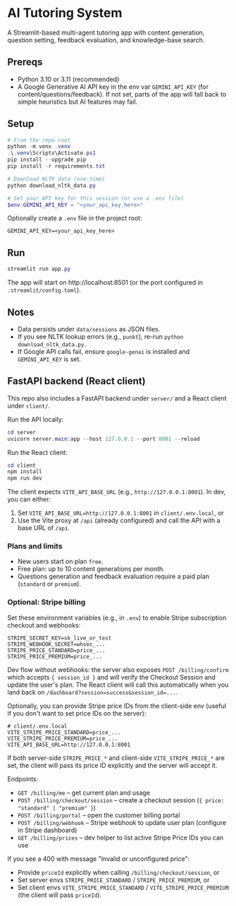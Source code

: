 # AI Tutoring System

A Streamlit-based multi-agent tutoring app with content generation, question setting, feedback evaluation, and knowledge-base search.

## Prereqs
- Python 3.10 or 3.11 (recommended)
- A Google Generative AI API key in the env var `GEMINI_API_KEY` (for content/questions/feedback). If not set, parts of the app will fall back to simple heuristics but AI features may fail.

## Setup
```powershell
# From the repo root
python -m venv .venv
.\.venv\Scripts\Activate.ps1
pip install --upgrade pip
pip install -r requirements.txt

# Download NLTK data (one-time)
python download_nltk_data.py

# Set your API key for this session (or use a .env file)
$env:GEMINI_API_KEY = "<your_api_key_here>"
```

Optionally create a `.env` file in the project root:
```
GEMINI_API_KEY=<your_api_key_here>
```




## Run
```powershell
streamlit run app.py
```

The app will start on http://localhost:8501 (or the port configured in `.streamlit/config.toml`).

## Notes
- Data persists under `data/sessions` as JSON files.
- If you see NLTK lookup errors (e.g., `punkt`), re-run `python download_nltk_data.py`.
- If Google API calls fail, ensure `google-genai` is installed and `GEMINI_API_KEY` is set.


## FastAPI backend (React client)

This repo also includes a FastAPI backend under `server/` and a React client under `client/`.

Run the API locally:

```powershell
cd server
uvicorn server.main:app --host 127.0.0.1 --port 8001 --reload
```

Run the React client:

```powershell
cd client
npm install
npm run dev
```

The client expects `VITE_API_BASE_URL` (e.g., `http://127.0.0.1:8001`). In dev, you can either:
1) Set `VITE_API_BASE_URL=http://127.0.0.1:8001` in `client/.env.local`, or
2) Use the Vite proxy at `/api` (already configured) and call the API with a base URL of `/api`.

### Plans and limits

- New users start on plan `free`.
- Free plan: up to 10 content generations per month.
- Questions generation and feedback evaluation require a paid plan (`standard` or `premium`).

### Optional: Stripe billing

Set these environment variables (e.g., in `.env`) to enable Stripe subscription checkout and webhooks:

```
STRIPE_SECRET_KEY=sk_live_or_test
STRIPE_WEBHOOK_SECRET=whsec_...
STRIPE_PRICE_STANDARD=price_...
STRIPE_PRICE_PREMIUM=price_...
```

Dev flow without webhooks: the server also exposes `POST /billing/confirm` which accepts `{ session_id }` and will verify the Checkout Session and update the user's plan. The React client will call this automatically when you land back on `/dashboard?session=success&session_id=...`.

Optionally, you can provide Stripe price IDs from the client-side env (useful if you don't want to set price IDs on the server):

```
# client/.env.local
VITE_STRIPE_PRICE_STANDARD=price_...
VITE_STRIPE_PRICE_PREMIUM=price_...
VITE_API_BASE_URL=http://127.0.0.1:8001
```

If both server-side `STRIPE_PRICE_*` and client-side `VITE_STRIPE_PRICE_*` are set, the client will pass its price ID explicitly and the server will accept it.

Endpoints:

- `GET /billing/me` – get current plan and usage
- `POST /billing/checkout/session` – create a checkout session (`{ price: "standard" | "premium" }`)
- `POST /billing/portal` – open the customer billing portal
- `POST /billing/webhook` – Stripe webhook to update user plan (configure in Stripe dashboard)
- `GET /billing/prices` – dev helper to list active Stripe Price IDs you can use

If you see a 400 with message "Invalid or unconfigured price":
- Provide `priceId` explicitly when calling `/billing/checkout/session`, or
- Set server envs `STRIPE_PRICE_STANDARD` / `STRIPE_PRICE_PREMIUM`, or
- Set client envs `VITE_STRIPE_PRICE_STANDARD` / `VITE_STRIPE_PRICE_PREMIUM` (the client will pass `priceId`).

